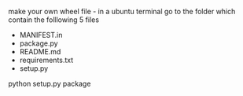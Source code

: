 make your own wheel file - in a ubuntu terminal 
go to the folder which contain the folllowing 5 files
- MANIFEST.in
- package.py
- README.md
- requirements.txt
- setup.py 

python setup.py package 
